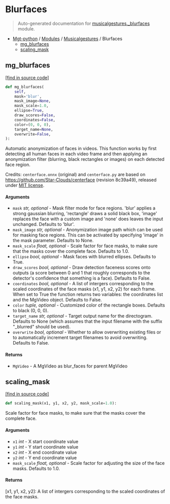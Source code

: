# Blurfaces

> Auto-generated documentation for [musicalgestures._blurfaces](https://github.com/fourMs/MGT-python/blob/master/musicalgestures/_blurfaces.py) module.

- [Mgt-python](../README.md#mgt-python) / [Modules](../MODULES.md#mgt-python-modules) / [Musicalgestures](index.md#musicalgestures) / Blurfaces
    - [mg_blurfaces](#mg_blurfaces)
    - [scaling_mask](#scaling_mask)

## mg_blurfaces

[[find in source code]](https://github.com/fourMs/MGT-python/blob/master/musicalgestures/_blurfaces.py#L32)

```python
def mg_blurfaces(
    self,
    mask='blur',
    mask_image=None,
    mask_scale=1.0,
    ellipse=True,
    draw_scores=False,
    coordinates=False,
    color=(0, 0, 0),
    target_name=None,
    overwrite=False,
):
```

Automatic anonymization of faces in videos.
This function works by first detecting all human faces in each video frame and then applying an anonymization filter
(blurring, black rectangles or images) on each detected face region.

Credits: `centerface.onnx` (original) and `centerface.py` are based on https://github.com/Star-Clouds/centerface (revision 8c39a49), released under [MIT license](https://github.com/Star-Clouds/CenterFace/blob/36afed/LICENSE).

#### Arguments

- `mask` *str, optional* - Mask filter mode for face regions. 'blur' applies a strong gaussian blurring, 'rectangle' draws a solid black box, 'image' replaces the face with a custom image and 'none' does leaves the input unchanged. Defaults to 'blur'.
- `mask_image` *str, optional* - Anonymization image path which can be used for masking face regions. This can be activated by specifying 'image' in the mask parameter. Defaults to None.
- `mask_scale` *float, optional* - Scale factor for face masks, to make sure that the masks cover the complete face. Defaults to 1.0.
- `ellipse` *bool, optional* - Mask faces with blurred ellipses. Defaults to True.
- `draw_scores` *bool, optional* - Draw detection faceness scores onto outputs (a score between 0 and 1 that roughly corresponds to the detector's confidence that something is a face). Defaults to False.
- `coordinates` *bool, optional* - A list of intergers corresponding to the scaled coordinates of the face masks (x1, y1, x2, y2) for each frame. When set to True the function returns two variables: the coordinates list and the MgVideo object. Defaults to False.
- `color` *tuple, optional* - Customized color of the rectangle boxes. Defaults to black (0, 0, 0).
- `target_name` *str, optional* - Target output name for the directogram. Defaults to None (which assumes that the input filename with the suffix "_blurred" should be used).
- `overwrite` *bool, optional* - Whether to allow overwriting existing files or to automatically increment target filenames to avoid overwriting. Defaults to False.

#### Returns

- `MgVideo` - A MgVideo as blur_faces for parent MgVideo

## scaling_mask

[[find in source code]](https://github.com/fourMs/MGT-python/blob/master/musicalgestures/_blurfaces.py#L10)

```python
def scaling_mask(x1, y1, x2, y2, mask_scale=1.0):
```

Scale factor for face masks, to make sure that the masks cover the complete face.

#### Arguments

- `x1` *int* - X start coordinate value
- `y1` *int* - Y start coordinate value
- `x2` *int* - X end coordinate value
- `y2` *int* - Y end coordinate value
- `mask_scale` *float, optional* - Scale factor for adjusting the size of the face masks. Defaults to 1.0.

#### Returns

[x1, y1, x2, y2]: A list of intergers corresponding to the scaled coordinates of the face masks.

